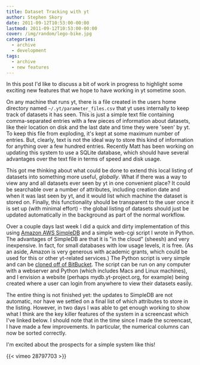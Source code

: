 ```yaml
---
title: Dataset Tracking with yt
author: Stephen Skory
date: 2011-09-12T10:53:00-00:00
lastmod: 2011-09-12T10:53:00-00:00
cover: /img/random/lego-bike.jpg
categories:
  - archive
  - development
tags:
  - archive
  - new features
---
```

In this post I'd like to discuss a bit of work in progress to highlight
some exciting new features that we hope to have working in yt sometime
soon.

On any machine that runs yt, there is a file created in the users home
directory named `~/.yt/parameter_files.csv` that yt uses internally to
keep track of datasets it has seen. This is just a simple text file
containing comma-separated entries with a few pieces of information
about datasets, like their location on disk and the last date and time
they were 'seen' by yt. To keep this file from exploding, it's kept at
some maximum number of entries. But, clearly, text is not the ideal way
to store this kind of information for anything over a few hundred
entries. Recently Matt has been working on updating this system to use a
SQLite database, which should have several advantages over the text file
in terms of speed and disk usage.

This got me thinking about what could be done to extend this local
listing of datasets into something more useful, *globally*. What if
there was a way to view any and all datasets ever seen by yt in one
convenient place? It could be searchable over a number of attributes,
including creation date and when it was last seen by yt, and it would
list which machine the dataset is stored on. Finally, this functionality
should be transparent to the user once it is set up (with minimal
effort) - the global listing of datasets should just be updated
automatically in the background as part of the normal workflow.

Over a couple days last week I did a quick and dirty implementation of
this using [Amazon AWS SimpleDB](http://aws.amazon.com/simpledb/) and a
simple web-cgi script I wrote in Python. The advantages of SimpleDB are
that it is "in the cloud" (sheesh) and very inexpensive. In fact, for
small databases with low usage levels, it is free. (As an aside, Amazon
is very generous with academic grants, which could be used for this or
other yt-related services.) The Python script is very simple and can be
[cloned off of BitBucket](https://bitbucket.org/sskory/mydb/overview).
The script can be run on any computer with a webserver and Python (which
includes Macs and Linux machines), and I envision a website (perhaps
mydb.yt-project.org, for example) being created where a user can login
from anywhere to view their datasets easily.

The entire thing is not finished yet: the updates to SimpleDB are not
automatic, nor have we settled on a final list of which attributes to
store in the listing. However, in two days I was able to get enough
working to show what I think are the key killer features of the system
in a screencast which I've linked below. I should note that in the time
since I made the screencast, I have made a few improvements. In
particular, the numerical columns can now be sorted correctly.

I'm excited about the prospects for a simple system like this!


{{< vimeo 28797703 >}}

